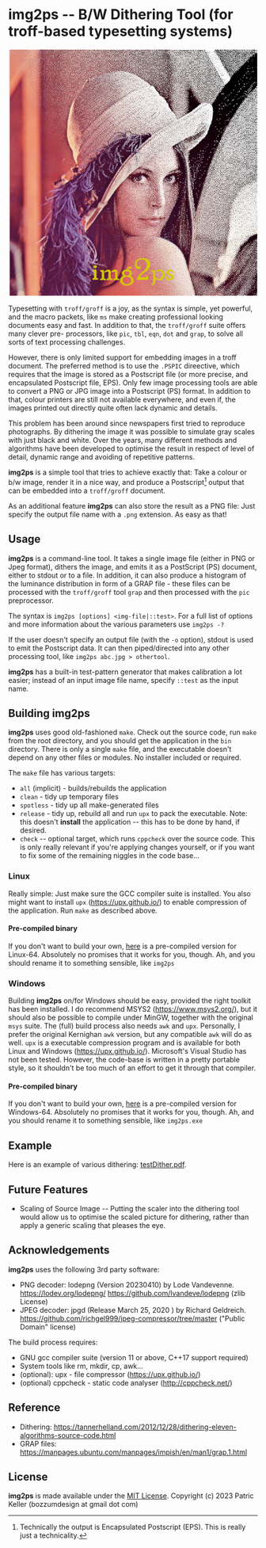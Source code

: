 # img2ps -- B/W Dithering Tool (for  troff-based typesetting systems)
<p align="center"><img src="logo.jpg" /></p>

Typesetting with `troff/groff` is a joy, as the syntax is simple, yet powerful, and
the macro packets, like `ms` make creating professional looking documents easy
and fast. In addition to that, the `troff/groff` suite offers many clever pre-
processors, like `pic`, `tbl`, `eqn`, `dot` and `grap`, to solve all sorts of
text processing challenges.

However, there is only limited support for embedding images in a troff document.
The preferred method is to use the `.PSPIC` direective, which requires that the
image is stored as a Postscript file (or more precise, and encapsulated Postscript
file, EPS). Only few image processing tools are able to convert a PNG or JPG image
into a Postscript (PS) format. In addition to that, colour printers are still
not available everywhere, and even if, the images printed out directly quite
often lack dynamic and details.

This problem has been around since newspapers first tried to reproduce photographs.
By dithering the image it was possible to simulate gray scales with just black
and white. Over the years, many different methods and algorithms have been developed
to optimise the result in respect of level of detail, dynamic range and avoiding
of repetitive patterns.

**img2ps** is a simple tool that tries to achieve exactly that: Take a
colour or b/w image, render it in a nice way, and produce a Postscript[^1] output
that can be embedded into a `troff/groff` document.

As an additional feature **img2ps** can also store the result as a PNG file: Just
specify the output file name with a `.png` extension. As easy as that!

[^1]: Technically the output is Encapsulated Postscript (EPS). This is really
just a technicality.

## Usage
**img2ps** is a command-line tool. It takes a single image file (either in PNG or Jpeg
format), dithers the image, and emits it as a PostScript (PS) document, either to
stdout or to a file.
In addition, it can also produce a histogram of the luminance distribution in
form of a GRAP file - these files can be processed with the `troff/groff` tool
`grap` and then processed with the `pic` preprocessor.

The syntax is `img2ps [options] <img-file|::test>`.
For a full list of options and more information about the various parameters
use `img2ps -?`

If the user doesn't specify an output file (with the `-o` option), stdout is
used to emit the Postscript data. It can then piped/directed into any other
processing tool, like `img2ps abc.jpg > othertool`.

**img2ps** has a built-in test-pattern generator that makes calibration a lot
easier; instead of an input image file name, specify `::test` as the input name.

## Building img2ps
**img2ps** uses good old-fashioned `make`. Check out the source code, run `make`
from the root directory, and you should get the application in the `bin` directory.
There is only a single `make` file, and the executable doesn't depend on any
other files or modules. No installer included or required.

The `make` file has various targets:
* `all` (implicit) - builds/rebuilds the application
* `clean` - tidy up temporary files
* `spotless` - tidy up all make-generated files
* `release` - tidy up, rebuild all and run `upx` to pack the executable. Note:
this doesn't **install** the application -- this has to be done by hand, if desired.
* `check` -- optional target, which runs `cppcheck` over the source code. This is
only really relevant if you're applying changes yourself, or if you want to fix
some of the remaining niggles in the code base...

### Linux
Really simple: Just make sure the GCC compiler suite is installed. You also might
want to install `upx` (https://upx.github.io/) to enable compression of the application.
Run `make` as described above.

#### Pre-compiled binary
If you don't want to build your own, [here](rel/img2ps-1.0.0.lin64) is a
pre-compiled version for Linux-64.
Absolutely no promises that it works for you, though.  Ah, and you should rename
it to something sensible, like `img2ps`

### Windows
Building **img2ps** on/for Windows should be easy, provided the right toolkit has been
installed. I do recommend MSYS2 (https://www.msys2.org/), but it should also be
possible to compile under MinGW, together with the original `msys` suite.
The (full) build process also needs `awk` and `upx`. Personally, I prefer the
original Kernighan `awk` version, but any compatible `awk` will do as well.
`upx` is a executable compression program and is available for both Linux and
Windows (https://upx.github.io/).
Microsoft's Visual Studio has not been tested. However, the code-base is written
in a pretty portable style, so it shouldn't be too much of an effort to get it
through that compiler.

#### Pre-compiled binary
If you don't want to build your own, [here](rel/img2ps-1.0.0.win64.exe) is a
pre-compiled version for Windows-64.
Absolutely no promises that it works for you, though. Ah, and you should rename
it to something sensible, like `img2ps.exe`

## Example
Here is an example of various dithering: [testDither.pdf](testDither.pdf).

## Future Features
* Scaling of Source Image -- Putting the scaler into the dithering tool would
allow us to optimise the scaled picture for dithering, rather than apply a generic
scaling that pleases the eye.

## Acknowledgements
**img2ps** uses the following 3rd party software:
* PNG decoder: lodepng (Version 20230410) by Lode Vandevenne.
https://lodev.org/lodepng/ https://github.com/lvandeve/lodepng (zlib License)
* JPEG decoder: jpgd (Release March 25, 2020 ) by Richard Geldreich.
https://github.com/richgel999/jpeg-compressor/tree/master ("Public Domain" license)

The build process requires:
* GNU gcc compiler suite (version 11 or above, C++17 support required)
* System tools like rm, mkdir, cp, awk...
* (optional): upx - file compressor (https://upx.github.io/)
* (optional) cppcheck -  static code analyser (http://cppcheck.net/)

## Reference
* Dithering: https://tannerhelland.com/2012/12/28/dithering-eleven-algorithms-source-code.html
* GRAP files: https://manpages.ubuntu.com/manpages/impish/en/man1/grap.1.html

## License
**img2ps** is made available under the [MIT License](LICENSE).
Copyright (c) 2023 Patric Keller (bozzumdesign at gmail dot com)
